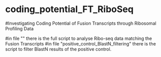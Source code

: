 # coding_potential_FT_RiboSeq
#Investigating Coding Potential of Fusion Transcripts  through Ribosomal Profiling Data 

#in file "" there is the full script to analyse Ribo-seq data matching the Fusion Transcripts
#in file "positive_control_BlastN_filtering" there is the script to filter BlastN results of the positive control. 

